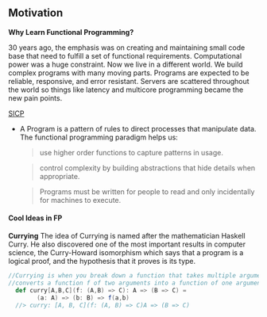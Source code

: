 ## Motivation

__Why Learn Functional Programming?__

30 years ago, the emphasis was on creating and maintaining small code base that need to fulfill a set of functional requirements. Computational power was a huge constraint. Now we live in a different world. We build complex programs with many moving parts. Programs are expected to be reliable, responsive, and error resistant. Servers are scattered throughout the world so things like latency and multicore programming became the new pain points.

[SICP](https://mitpress.mit.edu/sites/default/files/6515.pdf)

* A Program is a pattern of rules to direct processes that manipulate data. The functional programming paradigm helps us:
	
	> use higher order functions to capture patterns in usage.

	> control complexity by building abstractions that hide details when appropriate.

	> Programs must be written for people to read and only incidentally for machines to execute.

#### Cool Ideas in FP
__Currying__
The idea of Currying is named after the mathematician Haskell Curry. He also discovered one of the most important results in computer science, the Curry-Howard isomorphism which says that a program is a logical proof, and the hypothesis that it proves is its type.

```scala
//Currying is when you break down a function that takes multiple arguments into a //series of functions that take part of the arguments.
//converts a function f of two arguments into a function of one argument that partially applies f.
  def curry[A,B,C](f: (A,B) => C): A => (B => C) =
  		(a: A) => (b: B) => f(a,b)  
  //> curry: [A, B, C](f: (A, B) => C)A => (B => C)
```





